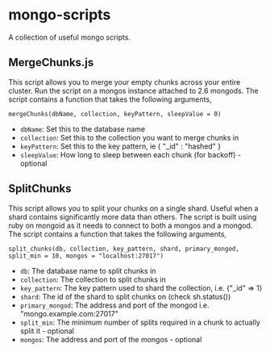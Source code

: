 mongo-scripts
=============

A collection of useful mongo scripts.

## MergeChunks.js

This script allows you to merge your empty chunks across your entire cluster. Run the script on a mongos instance attached to 2.6 mongods. The script contains a function that takes the following arguments,

`mergeChunks(dbName, collection, keyPattern, sleepValue = 0)`

- `dbName`: Set this to the database name
- `collection`: Set this to the collection you want to merge chunks in
- `keyPattern`: Set this to the key pattern, ie { "_id" : "hashed" }
- `sleepValue`: How long to sleep between each chunk (for backoff) - optional

## SplitChunks

This script allows you to split your chunks on a single shard. Useful when a shard contains significantly more data than others. The script is built using ruby on mongoid as it needs to connect to both a mongos and a mongod. The script contains a function that takes the following arguments,

`split_chunks(db, collection, key_pattern, shard, primary_mongod, split_min = 10, mongos = "localhost:27017")`

- `db`: The database name to split chunks in
- `collection`: The collection to split chunks in
- `key_pattern`: The key pattern used to shard the collection, i.e. {"_id" => 1}
- `shard`: The id of the shard to split chunks on (check sh.status())
- `primary_mongod`: The address and port of the mongod i.e. "mongo.example.com:27017"
- `split_min`: The minimum number of splits required in a chunk to actually split it - optional
- `mongos`: The address and port of the mongos - optional
